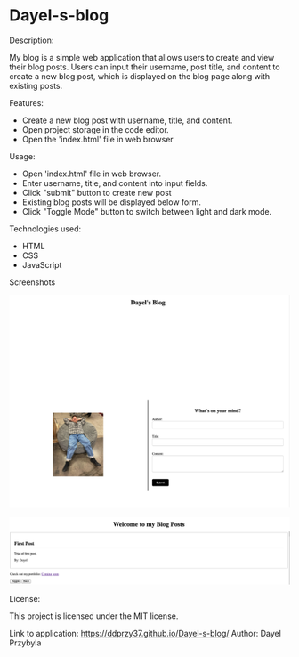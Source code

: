 # Dayel-s-blog

Description:

My blog is a simple web application that allows users to create and view their blog posts. Users can input their username, post title, and content to create a new blog post, which is displayed on the blog page along with existing posts.

Features:
* Create a new blog post with username, title, and content.
* Open project storage in the code editor.
* Open the 'index.html' file in web browser

Usage:
* Open 'index.html' file in web browser.
* Enter username, title, and content into input fields.
* Click "submit" button to create new post
* Existing blog posts will be displayed below form.
* Click "Toggle Mode" button to switch between light and dark mode.

Technologies used:
* HTML
* CSS
* JavaScript

Screenshots

![Landing page](image.png)

![Blog post page example](image-1.png)

License:

This project is licensed under the MIT license.

Link to application:
https://ddprzy37.github.io/Dayel-s-blog/
Author:
Dayel Przybyla